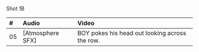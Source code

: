 Shot 1B

| # | Audio | Video |
|:---|:---|:---|
| 05 | [Atmosphere SFX] | BOY pokes his head out looking across the row. |

